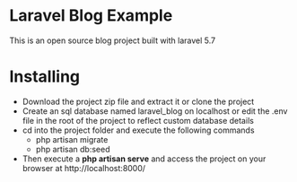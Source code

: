 # Laravel Blog Example
This is an open source blog project built with laravel 5.7
# Installing
* Download the project zip file and extract it or clone the project
* Create an sql database named laravel_blog on localhost or edit the .env file in the root of the project to reflect custom database details
* cd into the project folder and execute the following commands
  * php artisan migrate
  * php artisan db:seed
* Then execute a **php artisan serve** and access the project on your browser at http://localhost:8000/
